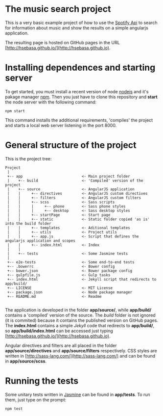 # The music search project

This is a very basic example project of how to use the 
[Spotify Api](https://developer.spotify.com/web-api/) to search
for information about music and show the results on a 
simple angularjs application.

The resulting page is hosted on GitHub pages in the 
URL [http://hsebasa.github.io/](http://hsebasa.github.io).
 

# Installing dependences and starting server

To get started, you must install a recent version of node [nodejs](https://nodejs.org/es/) 
and it's pakage manager [npm](https://www.npmjs.com/). Then you just have to clone this
repository and __start__ the node server with the following command:
 
```
npm start
```

This command installs the additional requirements, 'compiles' the project and starts
a local web server listening in the port 8000.
 
# General structure of the project

This is the project tree:

```
Project
 |
 +-- app                           <- Main project folder
 |    +-- build                    <- 'Compiled' version of the project
 |    +-- source                   <- AngularJS application
 |    |     +-- directives         <- AngularJS custom directives
 |    |     +-- filters            <- AngularJS custom filters
 |    |     +-- scss               <- Sass scripts
 |    |     |     +-- phone        <- Sass phone styles
 |    |     |     +-- desktop      <- Sass desktop styles
 |    |     +-- startPage          <- Start page
 |    |     +-- static             <- Static folder copied 'as is' into the build folder
 |    |     +-- templates          <- Aditional templates
 |    |     +-- utils              <- Project utils
 |    |     +-- app.js             <- Script that defines the angularjs application and scopes
 |    |     +-- index.html         <- Index 
 |    |
 |    +-- tests                    <- Some Jasmine tests
 |
 +-- e2e-tests                     <- Some end-to-end tests
 +-- .bowerrc                      <- Bower config
 +-- bower.json                    <- Bower package config
 +-- gulpfile.js                   <- Gulp tasks
 +-- index.html                    <- Jekyll script that redirects to app/build/
 +-- LICENSE                       <- MIT License
 +-- package.json                  <- Node package manager
 +-- README.md                     <- Readme
 
```

The application is developed in the folder __app/source/__, while
__app/build/__ contains a 'compiled' version of the
source. The _build_ folder is not ignored (it is commited) because
it contains the published version on GitHub pages. The __index.html__
contains a simple _Jekyll_ code that redirects to __app/build/__, so 
__app/build/index.html__ can be accessed just typing 
[http://hsebasa.github.io/](http://hsebasa.github.io).

Angular directives and filters are all placed in the folder 
__app/source/directives__ and __app/source/filters__ respectively.
CSS styles are written in [http://sass-lang.com/](http://sass-lang.com/) and
can be found in __app/source/scss__.


# Running the tests

Some unitary tests written in [Jasmine](https://jasmine.github.io/)
can be found in __app/tests__. To run them, just type on the prompt:

```
npm test
```
